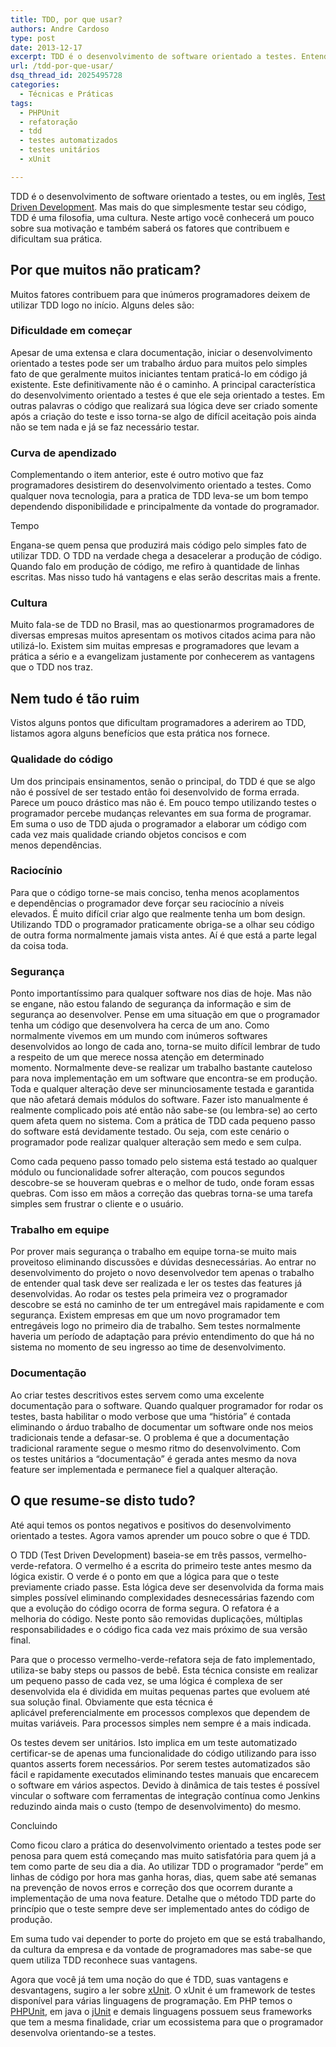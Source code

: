 ```yaml
---
title: TDD, por que usar?
authors: Andre Cardoso
type: post
date: 2013-12-17
excerpt: TDD é o desenvolvimento de software orientado a testes. Entenda mais detalhes e como usá-lo!
url: /tdd-por-que-usar/
dsq_thread_id: 2025495728
categories:
  - Técnicas e Práticas
tags:
  - PHPUnit
  - refatoração
  - tdd
  - testes automatizados
  - testes unitários
  - xUnit

---
```

TDD é o desenvolvimento de software orientado a testes, ou em inglês, <a title="Test Driven Development" href="http://pt.wikipedia.org/wiki/Test_Driven_Development" target="_blank">Test Driven Development</a>. Mas mais do que simplesmente testar seu código, TDD é uma filosofia, uma cultura. Neste artigo você conhecerá um pouco sobre sua motivação e também saberá os fatores que contribuem e dificultam sua prática.

## Por que muitos não praticam?

Muitos fatores contribuem para que inúmeros programadores deixem de utilizar TDD logo no início. Alguns deles são:

### Dificuldade em começar

Apesar de uma extensa e clara documentação, iniciar o desenvolvimento orientado a testes pode ser um trabalho árduo para muitos pelo simples fato de que geralmente muitos iniciantes tentam praticá-lo em código já existente. Este definitivamente não é o caminho. A principal característica do desenvolvimento orientado a testes é que ele seja orientado a testes. Em outras palavras o código que realizará sua lógica deve ser criado somente após a criação do teste e isso torna-se algo de difícil aceitação pois ainda não se tem nada e já se faz necessário testar.

### Curva de apendizado

Complementando o item anterior, este é outro motivo que faz programadores desistirem do desenvolvimento orientado a testes. Como qualquer nova tecnologia, para a pratica de TDD leva-se um bom tempo dependendo disponibilidade e principalmente da vontade do programador.
  
Tempo
  
Engana-se quem pensa que produzirá mais código pelo simples fato de utilizar TDD. O TDD na verdade chega a desacelerar a produção de código. Quando falo em produção de código, me refiro à quantidade de linhas escritas. Mas nisso tudo há vantagens e elas serão descritas mais a frente.

### Cultura

Muito fala-se de TDD no Brasil, mas ao questionarmos programadores de diversas empresas muitos apresentam os motivos citados acima para não utilizá-lo. Existem sim muitas empresas e programadores que levam a prática a sério e a evangelizam justamente por conhecerem as vantagens que o TDD nos traz.

## Nem tudo é tão ruim

Vistos alguns pontos que dificultam programadores a aderirem ao TDD, listamos agora alguns benefícios que esta prática nos fornece.

### Qualidade do código

Um dos principais ensinamentos, senão o principal, do TDD é que se algo não é possível de ser testado então foi desenvolvido de forma errada. Parece um pouco drástico mas não é. Em pouco tempo utilizando testes o programador percebe mudanças relevantes em sua forma de programar. Em suma o uso de TDD ajuda o programador a elaborar um código com cada vez mais qualidade criando objetos concisos e com menos dependências.

### Raciocínio

Para que o código torne-se mais conciso, tenha menos acoplamentos e dependências o programador deve forçar seu raciocínio a níveis elevados. É muito difícil criar algo que realmente tenha um bom design. Utilizando TDD o programador praticamente obriga-se a olhar seu código de outra forma normalmente jamais vista antes. Aí é que está a parte legal da coisa toda.

### Segurança

Ponto importantíssimo para qualquer software nos dias de hoje. Mas não se engane, não estou falando de segurança da informação e sim de segurança ao desenvolver. Pense em uma situação em que o programador tenha um código que desenvolvera ha cerca de um ano. Como normalmente vivemos em um mundo com inúmeros softwares desenvolvidos ao longo de cada ano, torna-se muito difícil lembrar de tudo a respeito de um que merece nossa atenção em determinado momento. Normalmente deve-se realizar um trabalho bastante cauteloso para nova implementação em um software que encontra-se em produção. Toda e qualquer alteração deve ser minunciosamente testada e garantida que não afetará demais módulos do software. Fazer isto manualmente é realmente complicado pois até então não sabe-se (ou lembra-se) ao certo quem afeta quem no sistema. Com a prática de TDD cada pequeno passo do software está devidamente testado. Ou seja, com este cenário o programador pode realizar qualquer alteração sem medo e sem culpa.

Como cada pequeno passo tomado pelo sistema está testado ao qualquer módulo ou funcionalidade sofrer alteração, com poucos segundos descobre-se se houveram quebras e o melhor de tudo, onde foram essas quebras. Com isso em mãos a correção das quebras torna-se uma tarefa simples sem frustrar o cliente e o usuário.

### Trabalho em equipe

Por prover mais segurança o trabalho em equipe torna-se muito mais proveitoso eliminando discussões e dúvidas desnecessárias. Ao entrar no desenvolvimento do projeto o novo desenvolvedor tem apenas o trabalho de entender qual task deve ser realizada e ler os testes das features já desenvolvidas. Ao rodar os testes pela primeira vez o programador descobre se está no caminho de ter um entregável mais rapidamente e com segurança. Existem empresas em que um novo programador tem entregáveis logo no primeiro dia de trabalho. Sem testes normalmente haveria um período de adaptação para prévio entendimento do que há no sistema no momento de seu ingresso ao time de desenvolvimento.

### Documentação

Ao criar testes descritivos estes servem como uma excelente documentação para o software. Quando qualquer programador for rodar os testes, basta habilitar o modo verbose que uma “história” é contada eliminando o árduo trabalho de documentar um software onde nos meios tradicionais tende a defasar-se. O problema é que a documentação tradicional raramente segue o mesmo ritmo do desenvolvimento. Com os testes unitários a “documentação” é gerada antes mesmo da nova feature ser implementada e permanece fiel a qualquer alteração.

## O que resume-se disto tudo?

Até aqui temos os pontos negativos e positivos do desenvolvimento orientado a testes. Agora vamos aprender um pouco sobre o que é TDD.

O TDD (Test Driven Development) baseia-se em três passos, vermelho-verde-refatora. O vermelho é a escrita do primeiro teste antes mesmo da lógica existir. O verde é o ponto em que a lógica para que o teste previamente criado passe. Esta lógica deve ser desenvolvida da forma mais simples possível eliminando complexidades desnecessárias fazendo com que a evolução do código ocorra de forma segura. O refatora é a melhoria do código. Neste ponto são removidas duplicações, múltiplas responsabilidades e o código fica cada vez mais próximo de sua versão final.

Para que o processo vermelho-verde-refatora seja de fato implementado, utiliza-se baby steps ou passos de bebê. Esta técnica consiste em realizar um pequeno passo de cada vez, se uma lógica é complexa de ser desenvolvida ela é dividida em muitas pequenas partes que evoluem até sua solução final. Obviamente que esta técnica é aplicável preferencialmente em processos complexos que dependem de muitas variáveis. Para processos simples nem sempre é a mais indicada.

Os testes devem ser unitários. Isto implica em um teste automatizado certificar-se de apenas uma funcionalidade do código utilizando para isso quantos asserts forem necessários. Por serem testes automatizados são fácil e rapidamente executados eliminando testes manuais que encarecem o software em vários aspectos. Devido à dinâmica de tais testes é possível vincular o software com ferramentas de integração contínua como Jenkins reduzindo ainda mais o custo (tempo de desenvolvimento) do mesmo.
  
Concluindo
  
Como ficou claro a prática do desenvolvimento orientado a testes pode ser penosa para quem está começando mas muito satisfatória para quem já a tem como parte de seu dia a dia. Ao utilizar TDD o programador “perde” em linhas de código por hora mas ganha horas, dias, quem sabe até semanas na prevenção de novos erros e correção dos que ocorrem durante a implementação de uma nova feature. Detalhe que o método TDD parte do princípio que o teste sempre deve ser implementado antes do código de produção.

Em suma tudo vai depender to porte do projeto em que se está trabalhando, da cultura da empresa e da vontade de programadores mas sabe-se que quem utiliza TDD reconhece suas vantagens.

Agora que você já tem uma noção do que é TDD, suas vantagens e desvantagens, sugiro a ler sobre <a title="xUnit - Framework de testes unitários" href="http://www.martinfowler.com/bliki/Xunit.html" target="_blank">xUnit</a>. O xUnit é um framework de testes disponível para várias linguagens de programação. Em PHP temos o <a title="PHPUnit - Framework de testes unitários para PHP" href="http://phpunit.de/manual/3.7/pt_br/automating-tests.html" target="_blank">PHPUnit</a>, em java o <a title="jUnit - Framework de testes unitários para Java" href="http://junit.org/" target="_blank">jUnit</a> e demais linguagens possuem seus frameworks que tem a mesma finalidade, criar um ecossistema para que o programador desenvolva orientando-se a testes.

&nbsp;